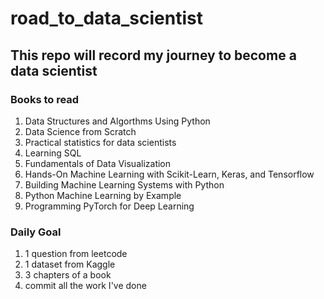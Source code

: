 # road_to_data_scientist

## This repo will record my journey to become a data scientist

### Books to read
1. Data Structures and Algorthms Using Python
2. Data Science from Scratch
3. Practical statistics for data scientists
4. Learning SQL
5. Fundamentals of Data Visualization
6. Hands-On Machine Learning with Scikit-Learn, Keras, and Tensorflow
7. Building Machine Learning Systems with Python
8. Python Machine Learning by Example
9. Programming PyTorch for Deep Learning


### Daily Goal
1. 1 question from leetcode
2. 1 dataset from Kaggle
3. 3 chapters of a book
4. commit all the work I've done


